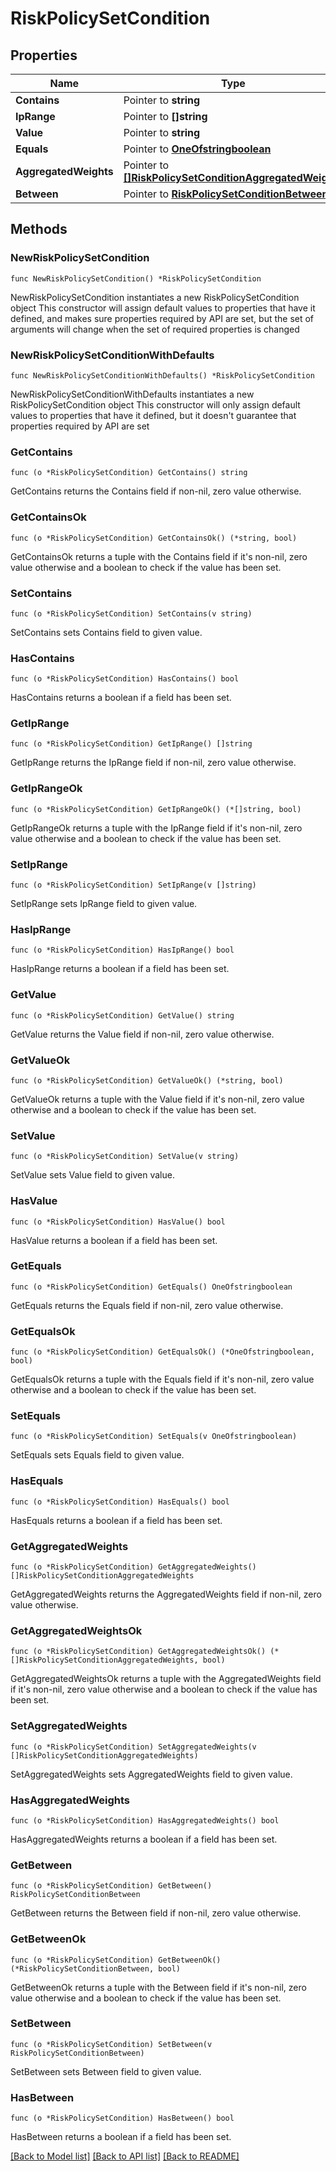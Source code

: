 # RiskPolicySetCondition

## Properties

Name | Type | Description | Notes
------------ | ------------- | ------------- | -------------
**Contains** | Pointer to **string** |  | [optional] 
**IpRange** | Pointer to **[]string** |  | [optional] 
**Value** | Pointer to **string** |  | [optional] 
**Equals** | Pointer to [**OneOfstringboolean**](oneOf&lt;string,boolean&gt;.md) |  | [optional] 
**AggregatedWeights** | Pointer to [**[]RiskPolicySetConditionAggregatedWeights**](RiskPolicySetConditionAggregatedWeights.md) |  | [optional] 
**Between** | Pointer to [**RiskPolicySetConditionBetween**](RiskPolicySetConditionBetween.md) |  | [optional] 

## Methods

### NewRiskPolicySetCondition

`func NewRiskPolicySetCondition() *RiskPolicySetCondition`

NewRiskPolicySetCondition instantiates a new RiskPolicySetCondition object
This constructor will assign default values to properties that have it defined,
and makes sure properties required by API are set, but the set of arguments
will change when the set of required properties is changed

### NewRiskPolicySetConditionWithDefaults

`func NewRiskPolicySetConditionWithDefaults() *RiskPolicySetCondition`

NewRiskPolicySetConditionWithDefaults instantiates a new RiskPolicySetCondition object
This constructor will only assign default values to properties that have it defined,
but it doesn't guarantee that properties required by API are set

### GetContains

`func (o *RiskPolicySetCondition) GetContains() string`

GetContains returns the Contains field if non-nil, zero value otherwise.

### GetContainsOk

`func (o *RiskPolicySetCondition) GetContainsOk() (*string, bool)`

GetContainsOk returns a tuple with the Contains field if it's non-nil, zero value otherwise
and a boolean to check if the value has been set.

### SetContains

`func (o *RiskPolicySetCondition) SetContains(v string)`

SetContains sets Contains field to given value.

### HasContains

`func (o *RiskPolicySetCondition) HasContains() bool`

HasContains returns a boolean if a field has been set.

### GetIpRange

`func (o *RiskPolicySetCondition) GetIpRange() []string`

GetIpRange returns the IpRange field if non-nil, zero value otherwise.

### GetIpRangeOk

`func (o *RiskPolicySetCondition) GetIpRangeOk() (*[]string, bool)`

GetIpRangeOk returns a tuple with the IpRange field if it's non-nil, zero value otherwise
and a boolean to check if the value has been set.

### SetIpRange

`func (o *RiskPolicySetCondition) SetIpRange(v []string)`

SetIpRange sets IpRange field to given value.

### HasIpRange

`func (o *RiskPolicySetCondition) HasIpRange() bool`

HasIpRange returns a boolean if a field has been set.

### GetValue

`func (o *RiskPolicySetCondition) GetValue() string`

GetValue returns the Value field if non-nil, zero value otherwise.

### GetValueOk

`func (o *RiskPolicySetCondition) GetValueOk() (*string, bool)`

GetValueOk returns a tuple with the Value field if it's non-nil, zero value otherwise
and a boolean to check if the value has been set.

### SetValue

`func (o *RiskPolicySetCondition) SetValue(v string)`

SetValue sets Value field to given value.

### HasValue

`func (o *RiskPolicySetCondition) HasValue() bool`

HasValue returns a boolean if a field has been set.

### GetEquals

`func (o *RiskPolicySetCondition) GetEquals() OneOfstringboolean`

GetEquals returns the Equals field if non-nil, zero value otherwise.

### GetEqualsOk

`func (o *RiskPolicySetCondition) GetEqualsOk() (*OneOfstringboolean, bool)`

GetEqualsOk returns a tuple with the Equals field if it's non-nil, zero value otherwise
and a boolean to check if the value has been set.

### SetEquals

`func (o *RiskPolicySetCondition) SetEquals(v OneOfstringboolean)`

SetEquals sets Equals field to given value.

### HasEquals

`func (o *RiskPolicySetCondition) HasEquals() bool`

HasEquals returns a boolean if a field has been set.

### GetAggregatedWeights

`func (o *RiskPolicySetCondition) GetAggregatedWeights() []RiskPolicySetConditionAggregatedWeights`

GetAggregatedWeights returns the AggregatedWeights field if non-nil, zero value otherwise.

### GetAggregatedWeightsOk

`func (o *RiskPolicySetCondition) GetAggregatedWeightsOk() (*[]RiskPolicySetConditionAggregatedWeights, bool)`

GetAggregatedWeightsOk returns a tuple with the AggregatedWeights field if it's non-nil, zero value otherwise
and a boolean to check if the value has been set.

### SetAggregatedWeights

`func (o *RiskPolicySetCondition) SetAggregatedWeights(v []RiskPolicySetConditionAggregatedWeights)`

SetAggregatedWeights sets AggregatedWeights field to given value.

### HasAggregatedWeights

`func (o *RiskPolicySetCondition) HasAggregatedWeights() bool`

HasAggregatedWeights returns a boolean if a field has been set.

### GetBetween

`func (o *RiskPolicySetCondition) GetBetween() RiskPolicySetConditionBetween`

GetBetween returns the Between field if non-nil, zero value otherwise.

### GetBetweenOk

`func (o *RiskPolicySetCondition) GetBetweenOk() (*RiskPolicySetConditionBetween, bool)`

GetBetweenOk returns a tuple with the Between field if it's non-nil, zero value otherwise
and a boolean to check if the value has been set.

### SetBetween

`func (o *RiskPolicySetCondition) SetBetween(v RiskPolicySetConditionBetween)`

SetBetween sets Between field to given value.

### HasBetween

`func (o *RiskPolicySetCondition) HasBetween() bool`

HasBetween returns a boolean if a field has been set.


[[Back to Model list]](../README.md#documentation-for-models) [[Back to API list]](../README.md#documentation-for-api-endpoints) [[Back to README]](../README.md)


